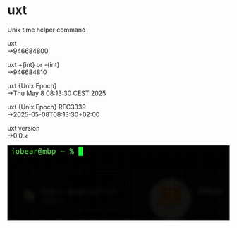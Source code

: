 # uxt

Unix time helper command

uxt</br>
→946684800

uxt +{int} or -{int}</br>
→946684810

uxt {Unix Epoch}</br>
→Thu May  8 08:13:30 CEST 2025

uxt {Unix Epoch} RFC3339</br>
→2025-05-08T08:13:30+02:00

uxt version</br>
→0.0.x

![alt uxt](docs/uxt.gif?raw=true "uxt demo")